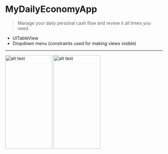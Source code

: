 # MyDailyEconomyApp

> Manage your daily personal cash flow and review it all times you need.

- UITableView
- Dropdown menu (constraints used for making views visible)

-------

  <img src="https://github.com/Rigonpa/ImagesForProjects/blob/master/MyDailyEconomyApp/image1.png" alt="alt text" width="150" height="300">  <img src="https://github.com/Rigonpa/ImagesForProjects/blob/master/MyDailyEconomyApp/image2.png" alt="alt text" width="150" height="300">
